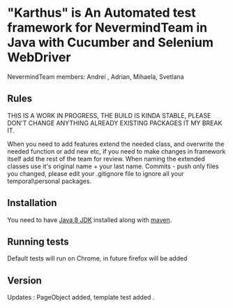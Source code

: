 # "Karthus" is An Automated test framework for NevermindTeam in Java with Cucumber and Selenium WebDriver #

NevermindTeam members: 
Andrei , Adrian, Mihaela, Svetlana

## Rules ##
THIS IS A WORK IN PROGRESS, THE BUILD IS KINDA STABLE, PLEASE DON'T CHANGE ANYTHING ALREADY EXISTING PACKAGES IT MY BREAK IT.

When you need to add features extend the needed class, and overwrite  the needed function or add new etc, if you 
need to make changes in framework itself add the rest of the team for review. When naming the extended classes use 
it's original name + your last name.
Commits - push only files you changed, please edit your .gitignore file to ignore all your temporal\personal packages. 

## Installation ##

You need to have [Java 8 JDK](https://www.oracle.com/technetwork/java/javase/downloads/jdk8-downloads-2133151.html) installed along with [maven](https://maven.apache.org/download.cgi).

## Running tests ##

Default tests will run on Chrome,
in future firefox will be added 

## Version ##

Updates : PageObject added, template test added . 
